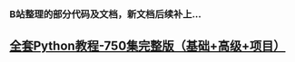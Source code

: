 
### B站整理的部分代码及文档，新文档后续补上...
## [全套Python教程-750集完整版（基础+高级+项目）](https://www.bilibili.com/video/BV1HU4y1n7CP?spm_id_from=333.999.0.0)
